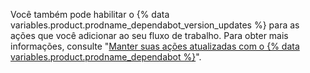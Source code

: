 Você também pode habilitar o {% data variables.product.prodname_dependabot_version_updates %} para as ações que você adicionar ao seu fluxo de trabalho. Para obter mais informações, consulte "[Manter suas ações atualizadas com o {% data variables.product.prodname_dependabot %}](/github/administering-a-repository/keeping-your-actions-up-to-date-with-github-dependabot)".
